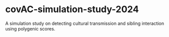 # covAC-simulation-study-2024
 A simulation study on detecting cultural transmission and sibling interaction using polygenic scores.
